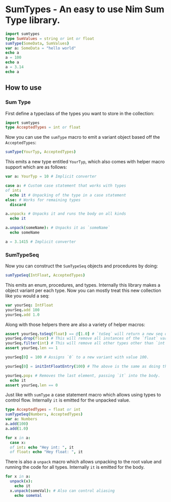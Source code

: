 # SumTypes - An easy to use Nim Sum Type library.

```nim
import sumtypes
type SumValues = string or int or float
sumType(SomeData, SumValues)
var a: SomeData = "hello world"
echo a
a = 100
echo a
a = 3.14
echo a
```

## How to use
### Sum Type
First define a typeclass of the types you want to store in the collection:
```nim
import sumtypes
type AcceptedTypes = int or float
```
Now you can use the `sumType` macro to emit a variant object based off the `AcceptedTypes`:
```nim
sumType(YourTyp, AcceptedTypes)
```
This emits a new type entitled `YourTyp`, which also comes with helper macro support which are as follows:
```nim
var a: YourTyp = 10 # Implicit converter

case a: # Custom case statement that works with types
of int:
  echo it # Unpacking of the type in a case statement
else: # Works for remaining types
  discard

a.unpack: # Unpacks it and runs the body on all kinds
  echo it 

a.unpack(someName): # Unpacks it as `someName`
  echo someName

a = 3.1415 # Implicit converter
```

### SumTypeSeq

Now you can construct the `SumTypeSeq` objects and procedures by doing:
```nim
sumTypeSeq(IntFloat, AcceptedTypes)
```
This emits an enum, procedures, and types. 
Internally this library makes a object variant per each type.
Now you can mostly treat this new collection like you would a seq:
```nim
var yourSeq: IntFloat
yourSeq.add 100
yourSeq.add 1.0
```
Along with those helpers there are also a variety of helper macros:
```nim
assert yourSeq.toSeq(float) == @[1.0] # `toSeq` will return a new seq of the type queried.
yourSeq.drop(float) # This will remove all instances of the `float` variant from the list.
yourSeq.filter(int) # This will remove all other types other than `int`
assert yourSeq.len == 1

yourSeq[0] = 100 # Assigns `0` to a new variant with value 100.

yourSeq[0] = initIntFloatEntry(100) # The above is the same as doing this, makes new variant and assigns it.

yourSeq.pop: # Removes the last element, passing `it` into the body.
  echo it
assert yourSeq.len == 0
```

Just like with `sumType` a case statement macro which allows using types to control flow. Internally `it` is emitted for the unpacked value.
```nim
type AcceptedTypes = float or int
sumTypeSeq(Numbers, AcceptedTypes)
var a: Numbers
a.add(100)
a.add(1.0)

for x in a:
  case x:
  of int: echo "Hey int: ", it
  of float: echo "Hey float: ", it
```

There is also a `unpack` macro which allows unpacking to the root value and running the code for all types. Internally `it` is emitted for the body.
```nim
for x in a:
  unpack(x):
    echo it
  x.unpack(someVal): # Also can control aliasing
    echo someVal 
```


